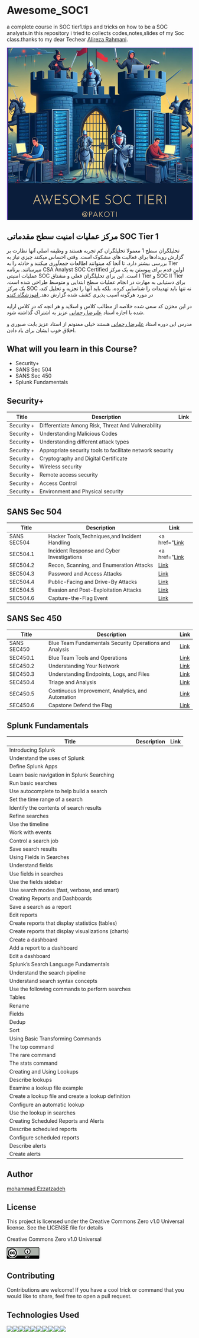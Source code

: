 

# Awesome_SOC1
a complete course in SOC tier1.tips and tricks on how to be a SOC analysts.in this repository i tried to collects codes,notes,slides of my Soc class.thanks to my dear Techear  <a href="https://www.linkedin.com/in/alireza-rahmani-83587482/">Alireza Rahmani</a>.


<p align="center">
  <img src="https://github.com/pakoti/Awesome_SOC1/blob/main/logo.PNG" alt="mikrotik hero logo created by microsoft ai DALL-E">
</p>


## مرکز عملیات امنیت سطح مقدماتی SOC Tier 1
تحلیلگران سطح 1 معمولا تحلیلگران کم تجربه هستند و وظیفه اصلی آنها نظارت بر گزارش رویدادها برای فعالیت های مشکوک است. وقتی احساس میکنند چیزی نیاز به بررسی بیشتر دارد، تا آنجا که میتوانند اطالعات جمعآوری میکنند و حادثه را به Tier میرسانند. برنامه CSA Analyst SOC Certified اولین قدم برای پیوستن به یک مرکز عملیات امنیتی SOC است. این برای تحلیلگران فعلی و مشتاق I Tier و SOC II Tier برای دستیابی به مهارت در انجام عملیات سطح ابتدایی و متوسط طراحی شده است. یک مرکز SOC نه تنها باید تهدیدات را شناسایی کرده، بلکه باید آنها را تجزیه و تحلیل کند، در مورد هرگونه آسیب پذیری کشف شده گزارش دهد.<a href="https://cando.ac/course/soc-tier-1/"> اموزشگاه کندو</a> 
<p>در این مخزن کد سعی شده خلاصه از مطالب کلاس و اسلاید و هر انچه که در کلاس ارایه شده با اجازه استاد <a href="https://www.linkedin.com/in/alireza-rahmani-83587482/">علیرضا رحمانی</a> عزیز به اشتراک گذاشته شود.</p>
<p>مدرس این دوره استاد <a href="https://www.linkedin.com/in/alireza-rahmani-83587482/">علیرضا رحمانی</a>
 هستند خیلی ممنونم از استاد عزیز بابت صبوری و اخلاق خوب ایشان برای یاد دادن.</p>


## What will you learn in this Course?

<ul>
<li>Security+</li>
<li>SANS Sec 504</li>
<li>SANS Sec 450</li>
<li>Splunk Fundamentals</li>
</ul>

## Security+
|Title|Description|Link|
| --- | --- |---|
|Security +|Differentiate Among Risk, Threat And Vulnerability |<a href="https://github.com/pakoti/Awesome_SOC1/blob/main/Notes/security%2B.md"></a>|
|Security +|Understanding Malicious Codes | <a href="https://github.com/pakoti/Awesome_SOC1/blob/main/Notes/security%2B.md"></a>| 
|Security +|Understanding different attack types | <a href="https://github.com/pakoti/Awesome_SOC1/blob/main/Notes/security%2B.md"></a>| 
|Security +|Appropriate security tools to facilitate network security| <a href="https://github.com/pakoti/Awesome_SOC1/blob/main/Notes/security%2B.md"></a>| 
|Security +|Cryptography and Digital Certificate|<a href="https://github.com/pakoti/Awesome_SOC1/blob/main/Notes/security%2B.md"></a> | 
|Security +|Wireless security |<a href="https://github.com/pakoti/Awesome_SOC1/blob/main/Notes/security%2B.md"></a> | 
|Security +|Remote access security | <a href="https://github.com/pakoti/Awesome_SOC1/blob/main/Notes/security%2B.md"></a>| 
|Security +|Access Control| <a href="https://github.com/pakoti/Awesome_SOC1/blob/main/Notes/security%2B.md"></a>| 
|Security +|Environment and Physical security | <a href="https://github.com/pakoti/Awesome_SOC1/blob/main/Notes/security%2B.md"></a>| 

## SANS Sec 504
|Title|Description|Link|
| --- | --- |---|
|SANS SEC504| Hacker Tools,Techniques,and Incident Handling|<a href="<a href="https://github.com/pakoti/Awesome_SOC1/blob/main/Notes/SANS-SEC504.md">Link</a>|
|SEC504.1| Incident Response and Cyber Investigations|<a href="<a href="https://github.com/pakoti/Awesome_SOC1/blob/main/Notes/SANS-SEC504.md">Link</a>
|SEC504.2| Recon, Scanning, and Enumeration Attacks|<a href="https://github.com/pakoti/Awesome_SOC1/blob/main/Notes/SANS-SEC504.md">Link</a>|
|SEC504.3| Password and Access Attacks|<a href="https://github.com/pakoti/Awesome_SOC1/blob/main/Notes/SANS-SEC504.md">Link</a>|
|SEC504.4| Public-Facing and Drive-By Attacks|<a href="https://github.com/pakoti/Awesome_SOC1/blob/main/Notes/SANS-SEC504.md">Link</a>|
|SEC504.5| Evasion and Post-Exploitation Attacks|<a href="https://github.com/pakoti/Awesome_SOC1/blob/main/Notes/SANS-SEC504.md">Link</a>|
|SEC504.6| Capture-the-Flag Event|<a href="https://github.com/pakoti/Awesome_SOC1/blob/main/Notes/SANS-SEC504.md">Link</a>|


## SANS Sec 450
|Title|Description|Link|
| --- | --- |---|
 SANS SEC450|Blue Team Fundamentals Security Operations and Analysis|<a href="https://github.com/pakoti/Awesome_SOC1/blob/main/Notes/SANS-SEC450.md">Link</a> |
|SEC450.1| Blue Team Tools and Operations|<a href="https://github.com/pakoti/Awesome_SOC1/blob/main/Notes/SANS-SEC450.md"> Link </a>|
|SEC450.2| Understanding Your Network|<a href="https://github.com/pakoti/Awesome_SOC1/blob/main/Notes/SANS-SEC450.md">Link</a>|
|SEC450.3| Understanding Endpoints, Logs, and Files|<a href="https://github.com/pakoti/Awesome_SOC1/blob/main/Notes/SANS-SEC450.md">Link</a>|
|SEC450.4| Triage and Analysis|<a href="https://github.com/pakoti/Awesome_SOC1/blob/main/Notes/SANS-SEC450.md">Link</a>|
|SEC450.5| Continuous Improvement, Analytics, and Automation|<a href="https://github.com/pakoti/Awesome_SOC1/blob/main/Notes/SANS-SEC450.md">Link</a>|
|SEC450.6| Capstone Defend the Flag|<a href="https://github.com/pakoti/Awesome_SOC1/blob/main/Notes/SANS-SEC450.md">Link</a>|


## Splunk Fundamentals
|Title|Description|Link|
| --- | --- |---|
|Introducing Splunk|||
|Understand the uses of Splunk|||
|Define Splunk Apps|||
|Learn basic navigation in Splunk Searching|||
|Run basic searches|||
|Use autocomplete to help build a search|||
|Set the time range of a search|||
|Identify the contents of search results|||
|Refine searches|||
|Use the timeline|||
|Work with events|||
|Control a search job|||
|Save search results|||
|Using Fields in Searches|||
|Understand fields|||
|Use fields in searches|||
|Use the fields sidebar|||
|Use search modes (fast, verbose, and smart)|||
|Creating Reports and Dashboards|||
|Save a search as a report|||
|Edit reports|||
|Create reports that display statistics (tables)|||
|Create reports that display visualizations (charts)|||
|Create a dashboard|||
|Add a report to a dashboard|||
|Edit a dashboard|||
|Splunk’s Search Language Fundamentals|||
|Understand the search pipeline|||
|Understand search syntax concepts|||
|Use the following commands to perform searches|||
|Tables|||
|Rename|||
|Fields|||
|Dedup|||
|Sort|||
|Using Basic Transforming Commands|||
|The top command|||
|The rare command|||
|The stats command|||
|Creating and Using Lookups|||
|Describe lookups |||
|Examine a lookup file example|||
|Create a lookup file and create a lookup definition|||
|Configure an automatic lookup|||
|Use the lookup in searches|||
|Creating Scheduled Reports and Alerts|||
|Describe scheduled reports|||
|Configure scheduled reports|||
|Describe alerts|||
|Create alerts|||


## Author
[mohammad Ezzatzadeh](https://github.com/pakoti)

## License
This project is licensed under the Creative Commons Zero v1.0 Universal license. See the LICENSE file for details

Creative Commons Zero v1.0 Universal

<img src=88x31.png>

## Contributing

Contributions are welcome! If you have a cool trick or command that you would like to share, feel free to open a pull request.


## Technologies Used
<img src="https|//img.shields.io/badge/powershell-5391FE?style=for-the-badge&logo=powershell&logoColor=white"><img src="https|//img.shields.io/badge/VMware-231f20?style=for-the-badge&logo=VMware&logoColor=white"><img src="https|//img.shields.io/badge/VirtualBox-21416b?style=for-the-badge&logo=VirtualBox&logoColor=white"><img src="https|//img.shields.io/badge/GNU%20Bash-4EAA25?style=for-the-badge&logo=GNU%20Bash&logoColor=white"><img src="https|//img.shields.io/badge/GIT-E44C30?style=for-the-badge&logo=git&logoColor=white" ><img src="https|//img.shields.io/badge/VSCode-0078D4?style=for-the-badge&logo=visual%20studio%20code&logoColor=white"><img src="https|//img.shields.io/badge/Linux-FCC624?style=for-the-badge&logo=linux&logoColor=black"><img src="https|//img.shields.io/badge/Ubuntu-E95420?style=for-the-badge&logo=ubuntu&logoColor=white" ><img src="https|//img.shields.io/badge/Windows_11-0078d4?style=for-the-badge&logo=windows-11&logoColor=white"><img src="https|//img.shields.io/badge/Windows-0078D6?style=for-the-badge&logo=windows&logoColor=white">